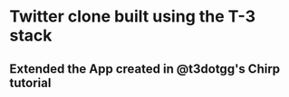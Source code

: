 # Twitter clone built using the T-3 stack

## Extended the App created in @t3dotgg's Chirp tutorial
